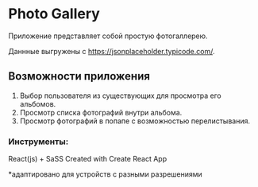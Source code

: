 # Photo Gallery

Приложение представляет собой простую фотогаллерею.

Даннные выгружены с https://jsonplaceholder.typicode.com/.

## Возможности приложения
1. Выбор пользователя из существующих для просмотра его альбомов.
2. Просмотр списка фотографий внутри альбома.
3. Просмотр фотографий в попапе с возможностью перелистывания.

### Инструменты: 
React(js) + SaSS
Created with Create React App

*адаптировано для устройств с разными разрешениями

